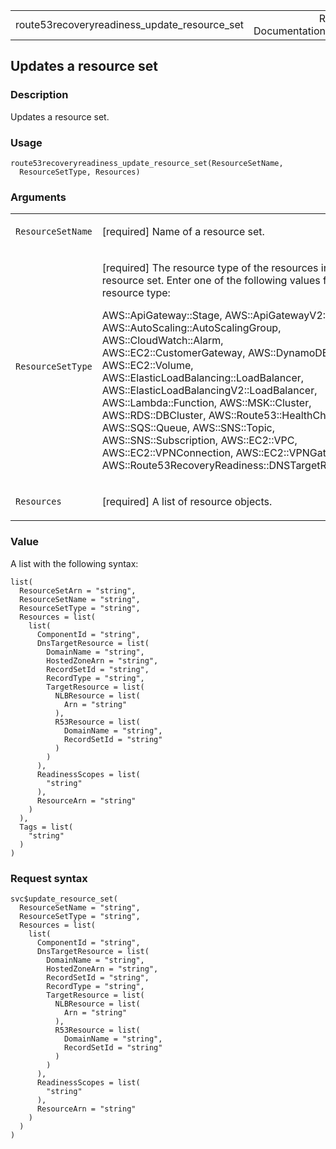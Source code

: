 <table style="width: 100%;">
<tbody>
<tr class="odd">
<td>route53recoveryreadiness_update_resource_set</td>
<td style="text-align: right;">R Documentation</td>
</tr>
</tbody>
</table>

## Updates a resource set

### Description

Updates a resource set.

### Usage

    route53recoveryreadiness_update_resource_set(ResourceSetName,
      ResourceSetType, Resources)

### Arguments

<table>
<colgroup>
<col style="width: 35%" />
<col style="width: 65%" />
</colgroup>
<tbody>
<tr class="odd">
<td><code
id="route53recoveryreadiness_update_resource_set_:_ResourceSetName">ResourceSetName</code></td>
<td><p>[required] Name of a resource set.</p></td>
</tr>
<tr class="even">
<td><code
id="route53recoveryreadiness_update_resource_set_:_ResourceSetType">ResourceSetType</code></td>
<td><p>[required] The resource type of the resources in the resource
set. Enter one of the following values for resource type:</p>
<p>AWS::ApiGateway::Stage, AWS::ApiGatewayV2::Stage,
AWS::AutoScaling::AutoScalingGroup, AWS::CloudWatch::Alarm,
AWS::EC2::CustomerGateway, AWS::DynamoDB::Table, AWS::EC2::Volume,
AWS::ElasticLoadBalancing::LoadBalancer,
AWS::ElasticLoadBalancingV2::LoadBalancer, AWS::Lambda::Function,
AWS::MSK::Cluster, AWS::RDS::DBCluster, AWS::Route53::HealthCheck,
AWS::SQS::Queue, AWS::SNS::Topic, AWS::SNS::Subscription, AWS::EC2::VPC,
AWS::EC2::VPNConnection, AWS::EC2::VPNGateway,
AWS::Route53RecoveryReadiness::DNSTargetResource</p></td>
</tr>
<tr class="odd">
<td><code
id="route53recoveryreadiness_update_resource_set_:_Resources">Resources</code></td>
<td><p>[required] A list of resource objects.</p></td>
</tr>
</tbody>
</table>

### Value

A list with the following syntax:

    list(
      ResourceSetArn = "string",
      ResourceSetName = "string",
      ResourceSetType = "string",
      Resources = list(
        list(
          ComponentId = "string",
          DnsTargetResource = list(
            DomainName = "string",
            HostedZoneArn = "string",
            RecordSetId = "string",
            RecordType = "string",
            TargetResource = list(
              NLBResource = list(
                Arn = "string"
              ),
              R53Resource = list(
                DomainName = "string",
                RecordSetId = "string"
              )
            )
          ),
          ReadinessScopes = list(
            "string"
          ),
          ResourceArn = "string"
        )
      ),
      Tags = list(
        "string"
      )
    )

### Request syntax

    svc$update_resource_set(
      ResourceSetName = "string",
      ResourceSetType = "string",
      Resources = list(
        list(
          ComponentId = "string",
          DnsTargetResource = list(
            DomainName = "string",
            HostedZoneArn = "string",
            RecordSetId = "string",
            RecordType = "string",
            TargetResource = list(
              NLBResource = list(
                Arn = "string"
              ),
              R53Resource = list(
                DomainName = "string",
                RecordSetId = "string"
              )
            )
          ),
          ReadinessScopes = list(
            "string"
          ),
          ResourceArn = "string"
        )
      )
    )
